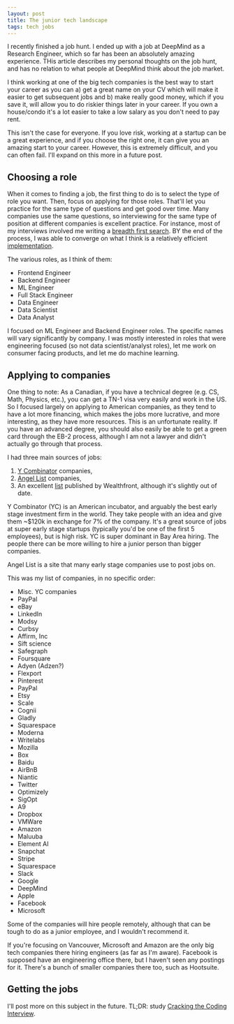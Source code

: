 ```yaml
---
layout: post
title: The junior tech landscape
tags: tech jobs
---
```


I recently finished a job hunt. I ended up with a job at DeepMind as a Research
Engineer, which so far has been an absolutely amazing experience. THis article
describes my personal thoughts on the job hunt, and has no relation to what
people at DeepMind think about the job market.

I think working at one of the big tech companies is the best way to start your
career as you can a) get a great name on your CV which will make it easier to
get subsequent jobs and b) make really good money, which if you save it, will
allow you to do riskier things later in your career. If you own a house/condo
it's a lot easier to take a low salary as you don't need to pay rent.

This isn't the case for everyone. If you love risk, working at a startup can be
a great experience, and if you choose the right one, it can give you an amazing
start to your career. However, this is extremely difficult, and you can often
fail. I'll expand on this more in a future post.

## Choosing a role

When it comes to finding a job, the first thing to do is to select the type of
role you want. Then, focus on applying for those roles. That'll let you practice
for the same type of questions and get good over time. Many companies use the
same questions, so interviewing for the same type of position at different
companies is excellent practice. For instance, most of my interviews involved me
writing a
[breadth first search](https://en.wikipedia.org/wiki/Breadth-first_search). BY
the end of the process, I was able to converge on what I think is a relatively
efficient
[implementation](https://gist.github.com/finbarrtimbers/afcbd0900a13a3af5e3ac0eabbe48511).

The various roles, as I think of them:

- Frontend Engineer
- Backend Engineer
- ML Engineer
- Full Stack Engineer
- Data Engineer
- Data Scientist
- Data Analyst

I focused on ML Engineer and Backend Engineer roles. The specific names will
vary significantly by company. I was mostly interested in roles that were
engineering focused (so not data scientist/analyst roles), let me work on
consumer facing products, and let me do machine learning.

## Applying to companies

One thing to note: As a Canadian, if you have a technical degree (e.g. CS,
Math, Physics, etc.), you can get a TN-1 visa very easily and work in the US.
So I focused largely on applying to American companies, as they tend to have a
lot more financing, which makes the jobs more lucrative, and more interesting,
as they have more resources. This is an unfortunate reality. If you have an
advanced degree, you should also easily be able to get a green card through the
EB-2 process, although I am not a lawyer and didn't actually go through that
process.

I had three main sources of jobs:

1) [Y Combinator](http://www.ycombinator.com/) companies,
2) [Angel List](http://www.angel.co) companies,
3) An excellent [list](https://info.wealthfront.com/rs/781-RJU-318/images/Wealthfront_2016_Career_Launching_Companies_List.pdf
) published by Wealthfront, although it's slightly out of date.

Y Combinator (YC) is an American incubator, and arguably the best early stage
investment firm in the world. They take people with an idea and give them ~$120k
in exchange for 7% of the company. It's a great source of jobs at super early
stage startups (typically you'd be one of the first 5 employees), but is high
risk. YC is super dominant in Bay Area hiring. The people there can be more
willing to hire a junior person than bigger companies.

Angel List is a site that many early stage companies use to post jobs on.

This was my list of companies, in no specific order:

- Misc. YC companies
- PayPal
- eBay
- LinkedIn
- Modsy
- Curbsy
- Affirm, Inc
- Sift science
- Safegraph
- Foursquare
- Adyen (Adzen?)
- Flexport
- Pinterest
- PayPal
- Etsy
- Scale
- Cognii
- Gladly
- Squarespace
- Moderna
- Writelabs
- Mozilla
- Box
- Baidu
- AirBnB
- Niantic
- Twitter
- Optimizely
- SigOpt
- A9
- Dropbox
- VMWare
- Amazon
- Maluuba
- Element AI
- Snapchat
- Stripe
- Squarespace
- Slack
- Google
- DeepMind
- Apple
- Facebook
- Microsoft

Some of the companies will hire people remotely, although that can be tough to
do as a junior employee, and I wouldn't recommend it.

If you're focusing on Vancouver, Microsoft and Amazon are the only big tech
companies there hiring engineers (as far as I'm aware). Facebook is supposed
have an engineering office there, but I haven't seen any postings for it.
There's a bunch of smaller companies there too, such as Hootsuite.

## Getting the jobs

I'll post more on this subject in the future. TL;DR: study [Cracking the Coding Interview](http://www.crackingthecodinginterview.com/).
